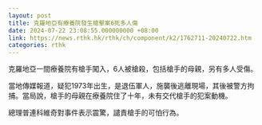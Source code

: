 ```yaml
---
layout: post
title: 克羅地亞有療養院發生槍擊案6死多人傷
date: 2024-07-22 23:08:55.000000000 +08:00
link: https://news.rthk.hk/rthk/ch/component/k2/1762711-20240722.htm
categories: rthk
---
```


克羅地亞一間療養院有槍手闖入，6人被槍殺，包括槍手的母親，另有多人受傷。

當地傳媒報道，疑犯1973年出生，是退伍軍人，施襲後逃離現場，其後被警方拘捕。當局說，槍手的母親在療養院住了十年，未有交代槍手的犯案動機。

總理普連科維奇對事件表示震驚，譴責槍手的可怕行為。
